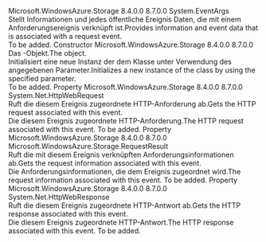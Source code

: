 <Type Name="RequestEventArgs" FullName="Microsoft.WindowsAzure.Storage.RequestEventArgs">
  <TypeSignature Language="C#" Value="public sealed class RequestEventArgs : EventArgs" />
  <TypeSignature Language="ILAsm" Value=".class public auto ansi sealed beforefieldinit RequestEventArgs extends System.EventArgs" />
  <TypeSignature Language="DocId" Value="T:Microsoft.WindowsAzure.Storage.RequestEventArgs" />
  <TypeSignature Language="VB.NET" Value="Public NotInheritable Class RequestEventArgs&#xA;Inherits EventArgs" />
  <TypeSignature Language="F#" Value="type RequestEventArgs = class&#xA;    inherit EventArgs" />
  <AssemblyInfo>
    <AssemblyName>Microsoft.WindowsAzure.Storage</AssemblyName>
    <AssemblyVersion>8.4.0.0</AssemblyVersion>
    <AssemblyVersion>8.7.0.0</AssemblyVersion>
  </AssemblyInfo>
  <Base>
    <BaseTypeName>System.EventArgs</BaseTypeName>
  </Base>
  <Interfaces />
  <Docs>
    <summary>
            <span data-ttu-id="d4dce-101">Stellt Informationen und jedes öffentliche Ereignis Daten, die mit einem Anforderungsereignis verknüpft ist.</span><span class="sxs-lookup"><span data-stu-id="d4dce-101">Provides information and event data that is associated with a request event.</span></span>
            </summary>
    <remarks>To be added.</remarks>
  </Docs>
  <Members>
    <Member MemberName=".ctor">
      <MemberSignature Language="C#" Value="public RequestEventArgs (Microsoft.WindowsAzure.Storage.RequestResult res);" />
      <MemberSignature Language="ILAsm" Value=".method public hidebysig specialname rtspecialname instance void .ctor(class Microsoft.WindowsAzure.Storage.RequestResult res) cil managed" />
      <MemberSignature Language="DocId" Value="M:Microsoft.WindowsAzure.Storage.RequestEventArgs.#ctor(Microsoft.WindowsAzure.Storage.RequestResult)" />
      <MemberSignature Language="VB.NET" Value="Public Sub New (res As RequestResult)" />
      <MemberSignature Language="F#" Value="new Microsoft.WindowsAzure.Storage.RequestEventArgs : Microsoft.WindowsAzure.Storage.RequestResult -&gt; Microsoft.WindowsAzure.Storage.RequestEventArgs" Usage="new Microsoft.WindowsAzure.Storage.RequestEventArgs res" />
      <MemberType>Constructor</MemberType>
      <AssemblyInfo>
        <AssemblyName>Microsoft.WindowsAzure.Storage</AssemblyName>
        <AssemblyVersion>8.4.0.0</AssemblyVersion>
        <AssemblyVersion>8.7.0.0</AssemblyVersion>
      </AssemblyInfo>
      <Parameters>
        <Parameter Name="res" Type="Microsoft.WindowsAzure.Storage.RequestResult" />
      </Parameters>
      <Docs>
        <param name="res"><span data-ttu-id="d4dce-102">Das <see cref="T:Microsoft.WindowsAzure.Storage.RequestResult" />-Objekt.</span><span class="sxs-lookup"><span data-stu-id="d4dce-102">The <see cref="T:Microsoft.WindowsAzure.Storage.RequestResult" /> object.</span></span></param>
        <summary>
            <span data-ttu-id="d4dce-103">Initialisiert eine neue Instanz der dem <see cref="T:Microsoft.WindowsAzure.Storage.RequestEventArgs" /> Klasse unter Verwendung des angegebenen <see cref="T:Microsoft.WindowsAzure.Storage.RequestResult" /> Parameter.</span><span class="sxs-lookup"><span data-stu-id="d4dce-103">Initializes a new instance of the <see cref="T:Microsoft.WindowsAzure.Storage.RequestEventArgs" /> class by using the specified <see cref="T:Microsoft.WindowsAzure.Storage.RequestResult" /> parameter.</span></span>
            </summary>
        <remarks>To be added.</remarks>
      </Docs>
    </Member>
    <Member MemberName="Request">
      <MemberSignature Language="C#" Value="public System.Net.HttpWebRequest Request { get; }" />
      <MemberSignature Language="ILAsm" Value=".property instance class System.Net.HttpWebRequest Request" />
      <MemberSignature Language="DocId" Value="P:Microsoft.WindowsAzure.Storage.RequestEventArgs.Request" />
      <MemberSignature Language="VB.NET" Value="Public ReadOnly Property Request As HttpWebRequest" />
      <MemberSignature Language="F#" Value="member this.Request : System.Net.HttpWebRequest" Usage="Microsoft.WindowsAzure.Storage.RequestEventArgs.Request" />
      <MemberType>Property</MemberType>
      <AssemblyInfo>
        <AssemblyName>Microsoft.WindowsAzure.Storage</AssemblyName>
        <AssemblyVersion>8.4.0.0</AssemblyVersion>
        <AssemblyVersion>8.7.0.0</AssemblyVersion>
      </AssemblyInfo>
      <ReturnValue>
        <ReturnType>System.Net.HttpWebRequest</ReturnType>
      </ReturnValue>
      <Docs>
        <summary>
            <span data-ttu-id="d4dce-104">Ruft die diesem Ereignis zugeordnete HTTP-Anforderung ab.</span><span class="sxs-lookup"><span data-stu-id="d4dce-104">Gets the HTTP request associated with this event.</span></span>
            </summary>
        <value><span data-ttu-id="d4dce-105">Die diesem Ereignis zugeordnete HTTP-Anforderung.</span><span class="sxs-lookup"><span data-stu-id="d4dce-105">The HTTP request associated with this event.</span></span></value>
        <remarks>To be added.</remarks>
      </Docs>
    </Member>
    <Member MemberName="RequestInformation">
      <MemberSignature Language="C#" Value="public Microsoft.WindowsAzure.Storage.RequestResult RequestInformation { get; }" />
      <MemberSignature Language="ILAsm" Value=".property instance class Microsoft.WindowsAzure.Storage.RequestResult RequestInformation" />
      <MemberSignature Language="DocId" Value="P:Microsoft.WindowsAzure.Storage.RequestEventArgs.RequestInformation" />
      <MemberSignature Language="VB.NET" Value="Public ReadOnly Property RequestInformation As RequestResult" />
      <MemberSignature Language="F#" Value="member this.RequestInformation : Microsoft.WindowsAzure.Storage.RequestResult" Usage="Microsoft.WindowsAzure.Storage.RequestEventArgs.RequestInformation" />
      <MemberType>Property</MemberType>
      <AssemblyInfo>
        <AssemblyName>Microsoft.WindowsAzure.Storage</AssemblyName>
        <AssemblyVersion>8.4.0.0</AssemblyVersion>
        <AssemblyVersion>8.7.0.0</AssemblyVersion>
      </AssemblyInfo>
      <ReturnValue>
        <ReturnType>Microsoft.WindowsAzure.Storage.RequestResult</ReturnType>
      </ReturnValue>
      <Docs>
        <summary>
            <span data-ttu-id="d4dce-106">Ruft die mit diesem Ereignis verknüpften Anforderungsinformationen ab.</span><span class="sxs-lookup"><span data-stu-id="d4dce-106">Gets the request information associated with this event.</span></span>
            </summary>
        <value><span data-ttu-id="d4dce-107">Die Anforderungsinformationen, die dem Ereignis zugeordnet wird.</span><span class="sxs-lookup"><span data-stu-id="d4dce-107">The request information associated with this event.</span></span></value>
        <remarks>To be added.</remarks>
      </Docs>
    </Member>
    <Member MemberName="Response">
      <MemberSignature Language="C#" Value="public System.Net.HttpWebResponse Response { get; }" />
      <MemberSignature Language="ILAsm" Value=".property instance class System.Net.HttpWebResponse Response" />
      <MemberSignature Language="DocId" Value="P:Microsoft.WindowsAzure.Storage.RequestEventArgs.Response" />
      <MemberSignature Language="VB.NET" Value="Public ReadOnly Property Response As HttpWebResponse" />
      <MemberSignature Language="F#" Value="member this.Response : System.Net.HttpWebResponse" Usage="Microsoft.WindowsAzure.Storage.RequestEventArgs.Response" />
      <MemberType>Property</MemberType>
      <AssemblyInfo>
        <AssemblyName>Microsoft.WindowsAzure.Storage</AssemblyName>
        <AssemblyVersion>8.4.0.0</AssemblyVersion>
        <AssemblyVersion>8.7.0.0</AssemblyVersion>
      </AssemblyInfo>
      <ReturnValue>
        <ReturnType>System.Net.HttpWebResponse</ReturnType>
      </ReturnValue>
      <Docs>
        <summary>
            <span data-ttu-id="d4dce-108">Ruft die diesem Ereignis zugeordnete HTTP-Antwort ab.</span><span class="sxs-lookup"><span data-stu-id="d4dce-108">Gets the HTTP response associated with this event.</span></span>
            </summary>
        <value><span data-ttu-id="d4dce-109">Die diesem Ereignis zugeordnete HTTP-Antwort.</span><span class="sxs-lookup"><span data-stu-id="d4dce-109">The HTTP response associated with this event.</span></span></value>
        <remarks>To be added.</remarks>
      </Docs>
    </Member>
  </Members>
</Type>